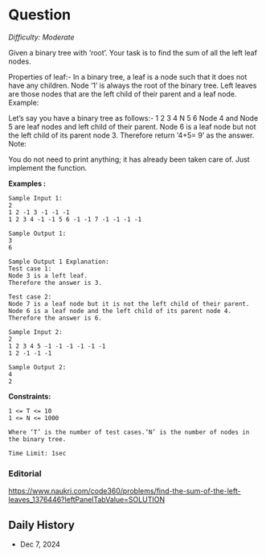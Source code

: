 # Question 

_Difficulty: Moderate_

Given a binary tree with ‘root’. Your task is to find the sum of all the left leaf nodes.

Properties of leaf:-
In a binary tree, a leaf is a node such that it does not have any children. Node ‘1’ is always the root of the binary tree. Left leaves are those nodes that are the left child of their parent and a leaf node.
Example:

Let’s say you have a binary tree as follows:-
1 2 3 4 N 5 6
Node 4 and Node 5 are leaf nodes and left child of their parent. Node 6 is a leaf node but not the left child of its parent node 3. Therefore return ‘4+5= 9’ as the answer.
Note:

You do not need to print anything; it has already been taken care of. Just implement the function.


**Examples :**
```
Sample Input 1:
2
1 2 -1 3 -1 -1 -1
1 2 3 4 -1 -1 5 6 -1 -1 7 -1 -1 -1 -1

Sample Output 1:
3
6

Sample Output 1 Explanation:
Test case 1:
Node 3 is a left leaf.
Therefore the answer is 3.

Test case 2:
Node 7 is a leaf node but it is not the left child of their parent. Node 6 is a leaf node and the left child of its parent node 4.
Therefore the answer is 6.

Sample Input 2:
2
1 2 3 4 5 -1 -1 -1 -1 -1 -1
1 2 -1 -1 -1

Sample Output 2:
4
2
```

**Constraints:**
```
1 <= T <= 10
1 <= N <= 1000

Where ‘T’ is the number of test cases.‘N’ is the number of nodes in the binary tree.  

Time Limit: 1sec
```

### Editorial
https://www.naukri.com/code360/problems/find-the-sum-of-the-left-leaves_1376446?leftPanelTabValue=SOLUTION

## Daily History
- Dec 7, 2024